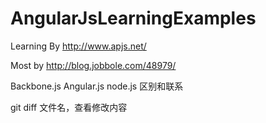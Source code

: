 # AngularJsLearningExamples
Learning By http://www.apjs.net/

Most by http://blog.jobbole.com/48979/

Backbone.js
Angular.js
node.js
区别和联系

git diff 文件名，查看修改内容
